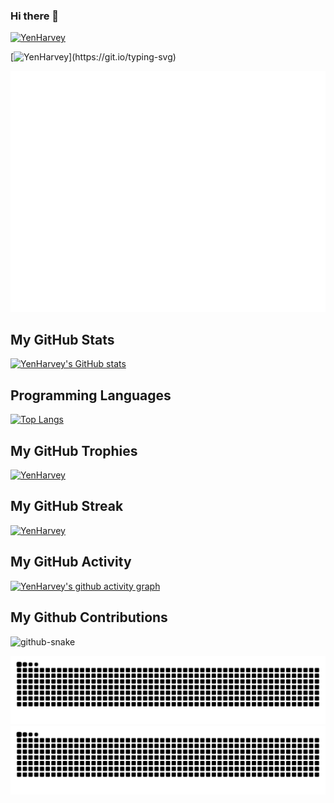 ### Hi there 👋

[![YenHarvey](https://readme-typing-svg.demolab.com/?lines=在Rust的稳固中探寻;C++的迷宫里穿梭;Python的简洁中挥洒;React的变幻中舞动。我是代码世界的探险家！)](https://git.io/typing-svg)

[![YenHarvey](https://readme-typing-svg.demolab.com/?lines=Exploring+in+Rust's+stability;Navigating+through+C++'s+maze;Flowing+in+Python's+simplicity;Dancing+in+React's+dynamism.+I'm+an+adventurer+in+the+world+of+code!)](https://git.io/typing-svg)

![Metrics](/github-metrics.svg)
<!-- ![Metrics](https://metrics.lecoq.io/Yenharvey?template=classic&lines=1&base=header%2C%20activity%2C%20community%2C%20repositories%2C%20metadata&base.indepth=false&base.hireable=false&base.skip=false&lines=false&lines.sections=base&lines.repositories.limit=4&lines.history.limit=1&lines.delay=0&config.timezone=Asia%2FHong_Kong) -->
<!--
**YenHarvey/YenHarvey** is a ✨ _special_ ✨ repository because its `README.md` (this file) appears on your GitHub profile.

Here are some ideas to get you started:

- 🔭 I’m currently working on ...
- 🌱 I’m currently learning ...
- 👯 I’m looking to collaborate on ...
- 🤔 I’m looking for help with ...
- 💬 Ask me about ...
- 📫 How to reach me: ...
- 😄 Pronouns: ...
- ⚡ Fun fact: ...
-->

## My GitHub Stats

[![YenHarvey's GitHub stats](https://github-readme-stats.vercel.app/api?username=YenHarvey)](https://github.com/anuraghazra/github-readme-stats)

## Programming Languages

[![Top Langs](https://github-readme-stats.vercel.app/api/top-langs/?username=YenHarvey&layout=compact)](https://github.com/anuraghazra/github-readme-stats)

## My GitHub Trophies

[![YenHarvey](https://github-profile-trophy.vercel.app/?username=YenHarvey&row=2&column=3)](https://github.com/ryo-ma/github-profile-trophy)

## My GitHub Streak

[![YenHarvey](https://github-readme-streak-stats.herokuapp.com/?user=YenHarvey)](https://git.io/streak-stats)

## My GitHub Activity

[![YenHarvey's github activity graph](https://github-readme-activity-graph.vercel.app/graph?username=YenHarvey&theme=github)](https://github.com/ashutosh00710/github-readme-activity-graph)

## My Github Contributions

<picture>
  <source media="(prefers-color-scheme: dark)" srcset="github-snake-dark.svg" />
  <source media="(prefers-color-scheme: light)" srcset="github-snake.svg" />
  <img alt="github-snake" src="github-snake.svg" />
</picture>

![YenHarvey](https://raw.githubusercontent.com/YenHarvey/YenHarvey/outpput/github-contribution-grid-snake.svg)
![YenHarvey](https://raw.githubusercontent.com/YenHarvey/YenHarvey/outpput/github-contribution-grid-snake-dark.svg)

<!-- 花式分割线 -->
<!-- ---

![](https://visitor-badge.glitch.me/badge?page_id=YenHarvey.readme) -->
